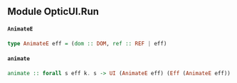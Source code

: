 ## Module OpticUI.Run

#### `AnimateE`

``` purescript
type AnimateE eff = (dom :: DOM, ref :: REF | eff)
```

#### `animate`

``` purescript
animate :: forall s eff k. s -> UI (AnimateE eff) (Eff (AnimateE eff)) k Markup s s -> Eff (AnimateE eff) (Driver eff k)
```



